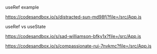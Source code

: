 
useRef example

https://codesandbox.io/s/distracted-sun-md98fj?file=/src/App.js



useRef vs useState

https://codesandbox.io/s/sad-williamson-bfky1x?file=/src/App.js

https://codesandbox.io/s/compassionate-rui-7nvkmc?file=/src/App.js
